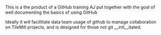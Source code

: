 This is a the product of a GitHub training AJ put together with the goal of well documenting the basics of using GitHub    

Ideally it will facillitate data team usage of github to manage collaboration on TileMill projects, and is designed for those not git __init__itated. 

